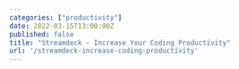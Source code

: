 ```yaml
---
categories: ["productivity"]
date: 2022-03-15T13:00:00Z
published: false
title: "Streamdeck - Increase Your Coding Productivity"
url: '/streamdeck-increase-coding-productivity'
---
```

